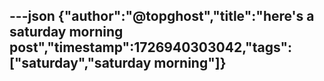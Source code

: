 
---json
{"author":"@topghost","title":"here's a saturday morning post","timestamp":1726940303042,"tags":["saturday","saturday morning"]}
---

  